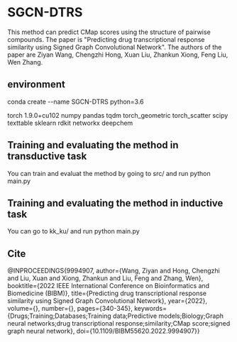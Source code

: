 # SGCN-DTRS
This method can predict CMap scores using the structure of pairwise compounds.
The paper is "Predicting drug transcriptional response similarity using Signed Graph Convolutional Network".
The authors of the paper are Ziyan Wang, Chengzhi Hong, Xuan Liu, Zhankun Xiong, Feng Liu, Wen Zhang.

## environment
conda create --name SGCN-DTRS python=3.6


torch 1.9.0+cu102
numpy
pandas
tqdm
torch_geometric
torch_scatter
scipy
texttable
sklearn
rdkit
networkx
deepchem

## Training and evaluating the method in transductive task
You can train and evaluat the method by going to src/ and run python main.py

## Training and evaluating the method in inductive task
You can go to kk_ku/ and run python main.py

## Cite
@INPROCEEDINGS{9994907,
  author={Wang, Ziyan and Hong, Chengzhi and Liu, Xuan and Xiong, Zhankun and Liu, Feng and Zhang, Wen},
  booktitle={2022 IEEE International Conference on Bioinformatics and Biomedicine (BIBM)}, 
  title={Predicting drug transcriptional response similarity using Signed Graph Convolutional Network}, 
  year={2022},
  volume={},
  number={},
  pages={340-345},
  keywords={Drugs;Training;Databases;Training data;Predictive models;Biology;Graph neural networks;drug transcriptional response;similarity;CMap score;signed graph neural network},
  doi={10.1109/BIBM55620.2022.9994907}}
